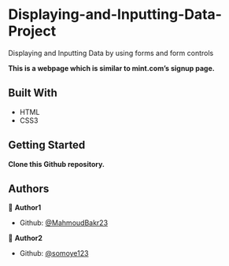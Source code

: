 # Displaying-and-Inputting-Data-Project
Displaying and Inputting Data by using forms and form controls

**This is a webpage which is similar to  mint.com’s signup page.**

## Built With

- HTML
- CSS3

## Getting Started
**Clone this Github repository.**

## Authors
👤 **Author1**
- Github: [@MahmoudBakr23](https://github.com/MahmoudBakr23)

👤 **Author2**
- Github: [@somoye123](https://github.com/somoye123)